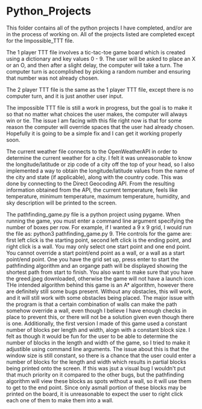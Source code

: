 # Python_Projects

This folder contains all of the python projects I have completed, and/or are in the process of working on. All of the projects listed are completed except for the Impossible_TTT file.

The 1 player TTT file involves a tic-tac-toe game board which is created using a dictionary and key values 0 - 9. The user will be asked to place an X or an O, and then after a slight delay, the computer will take a turn. The computer turn is accomplished by picking a random number and ensuring that number was not already chosen. 

The 2 player TTT file is the same as the 1 player TTT file, except there is no computer turn, and it is just another user input. 

The impossible TTT file is still a work in progress, but the goal is to make it so that no matter what choices the user makes, the computer will always win or tie. The issue I am facing with this file right now is that for some reason the computer will override spaces that the user had already chosen. Hopefully it is going to be a simple fix and I can get it working properly soon. 

The current weather file connects to the OpenWeatherAPI in order to determine the current weather for a city. I felt it was unreasonable to know the longitude/latitude or zip code of a city off the top of your head, so I also implemented a way to obtain the longitude/latitude values from the name of the city and state (if applicable), along with the country code. This was done by connecting to the Direct Geocoding API. From the resulting information obtained from the API, the current temperature, feels like temperature, minimum temperature, maximum temperature, humidity, and sky description will be printed to the screen. 

The pathfinding_game.py file is a python project using pygame. When running the game, you must enter a command line argument specifying the number of boxes per row. For example, if I wanted a 9 x 9 grid, I would run the file as: python3 pathfinding_game.py 9. THe controls for the game are: first left click is the starting point, second left click is the ending point, and right click is a wall. You may only select one start point and one end point. You cannot override a start point/end point as a wall, or a wall as a start point/end point. One you have the grid set up, press enter to start the pathfinding algorithm and an organge path will be displayed showing the shortest path from start to finish. You also want to make sure that you have the greed.jpeg downloaded, otherwise the game will not have a launch icon. 
THe intended algorithm behind this game is an A* algorithm, however there are definitely still some bugs present. Without any obstacles, this will work, and it will still work with some obstacles being placed. The major issue with the program is that a certain combination of walls can make the path somehow override a wall, even though I believe I have enough checks in place to prevent this, or there will not be a solution given even though there is one. Additionally, the first version I made of this game used a constant number of blocks per length and width, alogn with a constant block size. I felt as though it would be fun for the user to be able to determine the number of blocks in the length and width of the game, so I tried to make it adjustible using command line arguments. The issue about this is that the window size is still constant, so there is a chance that the user could enter a number of blocks for the length and width which results in partial blocks being printed onto the screen. If this was jsut a visual bug I wouldn't put that much priority on it compared to the other bugs, but the pathfinding algorithm will view these blocks as spots without a wall, so it will use them to get to the end point. Since only asmall portion of these blocks may be printed on the board, it is unreasonable to expect the user to right click each one of them to make them into a wall. 
